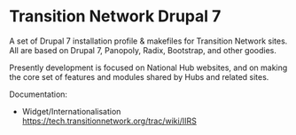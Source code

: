 Transition Network Drupal 7
===========================

A set of Drupal 7 installation profile & makefiles for Transition Network
sites. All are based on Drupal 7, Panopoly, Radix, Bootstrap, and other
goodies.

Presently development is focused on National Hub websites, and on making
the core set of features and modules shared by Hubs and related sites.

Documentation:
* Widget/Internationalisation https://tech.transitionnetwork.org/trac/wiki/IIRS
